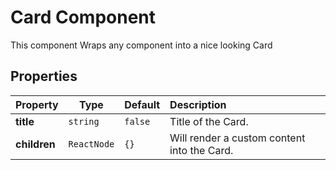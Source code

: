 # Card Component

This component Wraps any component into a nice looking Card

## Properties

| Property     | Type       | Default    | Description         |
| :----------- | ---------- | :--------- | :------------------ |
| **title**    | `string`   | `false` | Title of the Card. |
| **children** | `ReactNode` | `{}` | Will render a custom content into the Card. |
